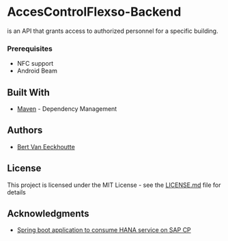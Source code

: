 # AccesControlFlexso-Backend
is an API that grants access to authorized personnel for a specific building.

### Prerequisites

* NFC support
* Android Beam

## Built With

* [Maven](https://maven.apache.org/) - Dependency Management

## Authors

* [Bert Van Eeckhoutte](https://github.com/bertve)

## License

This project is licensed under the MIT License - see the [LICENSE.md](LICENSE.md) file for details

## Acknowledgments

* [Spring boot application to consume HANA service on SAP CP](https://github.com/boudhayan-dev/spring-hana-cloud-foundry)
